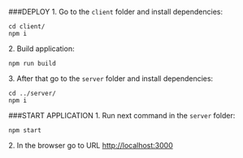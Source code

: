 ###DEPLOY
1\. Go to the `client` folder and install dependencies:
```text
cd client/
npm i
```
2\. Build application:
```text
npm run build
```
3\. After that go to  the `server` folder and install dependencies:
```text
cd ../server/
npm i
```
###START APPLICATION
1\. Run next command in the `server` folder:
```text
npm start
```
2\. In the browser go to URL [http://localhost:3000](http://localhost:3000)